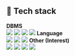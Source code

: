 💬 Tech stack
------------------------------------------------
<b>DBMS</b> <br>
<img src="https://img.shields.io/badge/Mysql 5.6, 5.7-4479A1?style=flat-square&logo=MySQL&logoColor=white"/></a>
<img src="https://img.shields.io/badge/Oracle 10g, 11g-F80000?style=flat-square&logo=Oracle&logoColor=white"/></a>
<img src="https://img.shields.io/badge/Mongodb 3.6.x-47A248?style=flat-square&logo=MongoDB&logoColor=white"/></a>
<img src="https://img.shields.io/badge/Redis 5.0.x-DC382D?style=flat-square&logo=Redis&logoColor=white"/></a>
<b>Language</b> <br>
<img src="https://img.shields.io/badge/Shell-4EAA25?style=flat-square&logo=Linux&logoColor=white"/></a>
<img src="https://img.shields.io/badge/Python 3.x-3776AB?style=flat-square&logo=Python&logoColor=white"/></a>
<img src="https://img.shields.io/badge/Django 3.0.x-092E20?style=flat-square&logo=Django&logoColor=white"/></a>
<b>Other (Interest)</b> <br>
<img src="https://img.shields.io/badge/Logstash-005571?style=flat-square&logo=Logstash&logoColor=white"/></a>
<img src="https://img.shields.io/badge/Beats-005571?style=flat-square&logo=Beats&logoColor=white"/></a>
<img src="https://img.shields.io/badge/Elasticsearch-005571?style=flat-square&logo=Elasticsearch&logoColor=white"/></a>
<img src="https://img.shields.io/badge/Kibana-005571?style=flat-square&logo=Kibana&logoColor=white"/></a>

<!--
dbms

mysql #4479A1 / MySQL
오라클 #F80000 / Oracle
mongodb #47A248 / MongoDB
redis #DC382D / Redis

develop

파이썬 #3776AB / Python
shell #4EAA25 / GNU Bash
장고 #092E20 / Django

interest
logstash / Logstash
beat / Beats
elastic search / Elasticsearch
kibana / Kibana

-->



<!--
**gytjdlee/gytjdlee** is a ✨ _special_ ✨ repository because its `README.md` (this file) appears on your GitHub profile.

Here are some ideas to get you started:

- 🔭 I’m currently working on ...
- 🌱 I’m currently learning ...
- 👯 I’m looking to collaborate on ...
- 🤔 I’m looking for help with ...
- 💬 Ask me about ...
- 📫 How to reach me: ...
- 😄 Pronouns: ...
- ⚡ Fun fact: ...
-->
